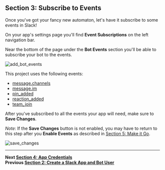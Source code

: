 ## Section 3: Subscribe to Events

Once you've got your fancy new automaton, let's have it subscribe to some events in Slack!

On your app's settings page you'll find **Event Subscriptions** on the left navigation bar.

Near the bottom of the page under the **Bot Events** section you'll be able to subscribe your bot to the events.

![add_bot_events](https://cloud.githubusercontent.com/assets/4828352/20548810/8ea539b4-b0db-11e6-859d-e75f98a29ddc.png)

This project uses the following events:

- [message.channels](https://api.slack.com/events/message.channels)
- [message.im](https://api.slack.com/events/message.im)
- [pin_added](https://api.slack.com/events/pin_added)
- [reaction_added](https://api.slack.com/events/reaction_added)
- [team_join](https://api.slack.com/events/team_join)

After you've subscribed to all the events your app will need, make sure to **Save Changes**.

*Note*: If the **Save Changes** button is not enabled, you may have to return to this step after you **Enable Events** as described in [Section 5: Make it Go](./../docs/Section-5.md).

![save_changes](https://cloud.githubusercontent.com/assets/4828352/20575405/fca754dc-b16d-11e6-880d-5eb8dd5d5196.png)

---
**Next [Section 4:  App Credentials](./../docs/Section-4.md)**  
**Previous [Section 2: Create a Slack App and Bot User](./../docs/Section-2.md)**  
